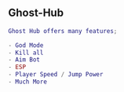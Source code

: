 ## Ghost-Hub
```lua
Ghost Hub offers many features;

- God Mode
- Kill all
- Aim Bot
- ESP
- Player Speed / Jump Power
- Much More
```